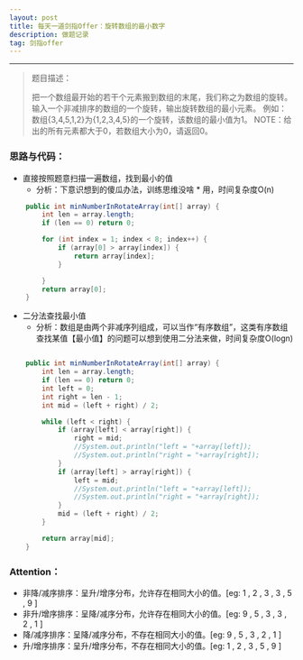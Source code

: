 ```yaml
---
layout: post
title: 每天一道剑指Offer：旋转数组的最小数字
description: 做题记录
tag: 剑指offer
---
```


---



> 题目描述：
>
> 把一个数组最开始的若干个元素搬到数组的末尾，我们称之为数组的旋转。 输入一个非减排序的数组的一个旋转，输出旋转数组的最小元素。 
> 例如：数组{3,4,5,1,2}为{1,2,3,4,5}的一个旋转，该数组的最小值为1。 
> NOTE：给出的所有元素都大于0，若数组大小为0，请返回0。

  

### 思路与代码：

* 直接按照题意扫描一遍数组，找到最小的值  
  * 分析：下意识想到的傻瓜办法，训练思维没啥 * 用，时间复杂度O(n)  

```Java
    public int minNumberInRotateArray(int[] array) {
        int len = array.length;
        if (len == 0) return 0;

        for (int index = 1; index < 8; index++) {
            if (array[0] > array[index]) {
                return array[index];
            }

        }
        return array[0];
    }

```

* 二分法查找最小值
  * 分析：数组是由两个非减序列组成，可以当作“有序数组”，这类有序数组查找某值【最小值】的问题可以想到使用二分法来做，时间复杂度O(logn)

```java

    public int minNumberInRotateArray(int[] array) {
        int len = array.length;
        if (len == 0) return 0;
        int left = 0;
        int right = len - 1;
        int mid = (left + right) / 2;

        while (left < right) {
            if (array[left] < array[right]) {
                right = mid;
                //System.out.println("left = "+array[left]);
                //System.out.println("right = "+array[right]);
            }
            if (array[left] > array[right]) {
                left = mid;
                //System.out.println("left = "+array[left]);
                //System.out.println("right = "+array[right]);
            }
            mid = (left + right) / 2;
        }

        return array[mid];
    }
```

  

### Attention：

* 非降/减序排序：呈升/增序分布，允许存在相同大小的值。[eg:  1 , 2 , 3 , 3 , 5 , 9 ]  
* 非升/增序排序：呈降/减序分布，允许存在相同大小的值。[eg:  9 , 5 , 3 , 3 , 2 , 1 ]  
* 降/减序排序：呈降/减序分布，不存在相同大小的值。[eg:  9 , 5 , 3 , 2 , 1 ]  
* 升/增序排序：呈升/增序分布，不存在相同大小的值。[eg:  1 , 2 , 3 , 5 , 9 ]  